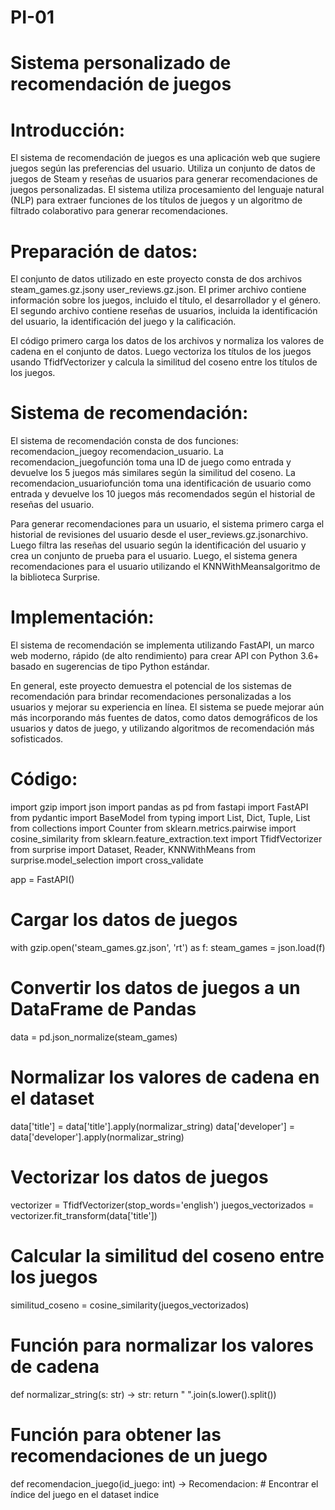 # PI-01
# Sistema personalizado de recomendación de juegos

# Introducción:
El sistema de recomendación de juegos es una aplicación web que sugiere juegos según las preferencias del usuario. Utiliza un conjunto de datos de juegos de Steam y reseñas de usuarios para generar recomendaciones de juegos personalizadas. El sistema utiliza procesamiento del lenguaje natural (NLP) para extraer funciones de los títulos de juegos y un algoritmo de filtrado colaborativo para generar recomendaciones.

# Preparación de datos:
El conjunto de datos utilizado en este proyecto consta de dos archivos steam_games.gz.jsony user_reviews.gz.json. El primer archivo contiene información sobre los juegos, incluido el título, el desarrollador y el género. El segundo archivo contiene reseñas de usuarios, incluida la identificación del usuario, la identificación del juego y la calificación.

El código primero carga los datos de los archivos y normaliza los valores de cadena en el conjunto de datos. Luego vectoriza los títulos de los juegos usando TfidfVectorizer y calcula la similitud del coseno entre los títulos de los juegos.

# Sistema de recomendación:
El sistema de recomendación consta de dos funciones: recomendacion_juegoy recomendacion_usuario. La recomendacion_juegofunción toma una ID de juego como entrada y devuelve los 5 juegos más similares según la similitud del coseno. La recomendacion_usuariofunción toma una identificación de usuario como entrada y devuelve los 10 juegos más recomendados según el historial de reseñas del usuario.

Para generar recomendaciones para un usuario, el sistema primero carga el historial de revisiones del usuario desde el user_reviews.gz.jsonarchivo. Luego filtra las reseñas del usuario según la identificación del usuario y crea un conjunto de prueba para el usuario. Luego, el sistema genera recomendaciones para el usuario utilizando el KNNWithMeansalgoritmo de la biblioteca Surprise.

# Implementación:
El sistema de recomendación se implementa utilizando FastAPI, un marco web moderno, rápido (de alto rendimiento) para crear API con Python 3.6+ basado en sugerencias de tipo Python estándar.

En general, este proyecto demuestra el potencial de los sistemas de recomendación para brindar recomendaciones personalizadas a los usuarios y mejorar su experiencia en línea. El sistema se puede mejorar aún más incorporando más fuentes de datos, como datos demográficos de los usuarios y datos de juego, y utilizando algoritmos de recomendación más sofisticados.

# Código:

import gzip
import json
import pandas as pd
from fastapi import FastAPI
from pydantic import BaseModel
from typing import List, Dict, Tuple, List
from collections import Counter
from sklearn.metrics.pairwise import cosine_similarity
from sklearn.feature_extraction.text import TfidfVectorizer
from surprise import Dataset, Reader, KNNWithMeans
from surprise.model_selection import cross_validate

app = FastAPI()

# Cargar los datos de juegos
with gzip.open('steam_games.gz.json', 'rt') as f:
    steam_games = json.load(f)

# Convertir los datos de juegos a un DataFrame de Pandas
data = pd.json_normalize(steam_games)

# Normalizar los valores de cadena en el dataset
data['title'] = data['title'].apply(normalizar_string)
data['developer'] = data['developer'].apply(normalizar_string)

# Vectorizar los datos de juegos
vectorizer = TfidfVectorizer(stop_words='english')
juegos_vectorizados = vectorizer.fit_transform(data['title'])

# Calcular la similitud del coseno entre los juegos
similitud_coseno = cosine_similarity(juegos_vectorizados)

# Función para normalizar los valores de cadena
def normalizar_string(s: str) -> str:
    return " ".join(s.lower().split())

# Función para obtener las recomendaciones de un juego
def recomendacion_juego(id_juego: int) -> Recomendacion:
    # Encontrar el índice del juego en el dataset
    indice
